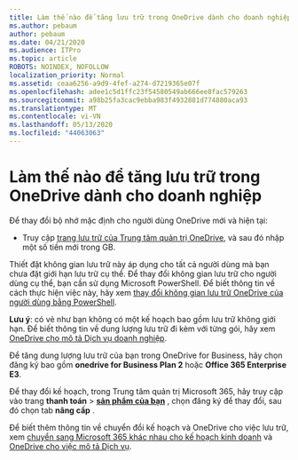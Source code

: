 ```yaml
---
title: Làm thế nào để tăng lưu trữ trong OneDrive dành cho doanh nghiệp
ms.author: pebaum
author: pebaum
ms.date: 04/21/2020
ms.audience: ITPro
ms.topic: article
ROBOTS: NOINDEX, NOFOLLOW
localization_priority: Normal
ms.assetid: ceaa6256-a9d9-4fef-a274-d7219365e07f
ms.openlocfilehash: adee1c5d1ffc23f54580549ab666ee8fac579263
ms.sourcegitcommit: a98b25fa3cac9ebba983f4932881d774880aca93
ms.translationtype: MT
ms.contentlocale: vi-VN
ms.lasthandoff: 05/13/2020
ms.locfileid: "44063063"
---
```

# <a name="how-to-increase-storage-in-onedrive-for-business"></a>Làm thế nào để tăng lưu trữ trong OneDrive dành cho doanh nghiệp

Để thay đổi bộ nhớ mặc định cho người dùng OneDrive mới và hiện tại:
  
- Truy cập [trang lưu trữ của Trung tâm quản trị OneDrive](https://admin.onedrive.com/?v=StorageSettings), và sau đó nhập một số tiền mới trong GB.

Thiết đặt không gian lưu trữ này áp dụng cho tất cả người dùng mà bạn chưa đặt giới hạn lưu trữ cụ thể. Để thay đổi không gian lưu trữ cho người dùng cụ thể, bạn cần sử dụng Microsoft PowerShell. Để biết thông tin về cách thực hiện việc này, hãy xem [thay đổi không gian lưu trữ OneDrive của người dùng bằng PowerShell](https://go.microsoft.com/fwlink/?linkid=866402).

**Lưu ý**: có vẻ như bạn không có một kế hoạch bao gồm lưu trữ không giới hạn. Để biết thông tin về dung lượng lưu trữ đi kèm với từng gói, hãy xem [OneDrive cho mô tả Dịch vụ doanh nghiệp](https://go.microsoft.com/fwlink/p/?LinkID=826071).
  
Để tăng dung lượng lưu trữ của bạn trong OneDrive for Business, hãy chọn đăng ký bao gồm **onedrive for Business Plan 2** hoặc **Office 365 Enterprise E3**. 
  
Để thay đổi kế hoạch, trong Trung tâm quản trị Microsoft 365, hãy truy cập vào trang **thanh toán** \> **[sản phẩm của bạn](https://go.microsoft.com/fwlink/p/?linkid=842054)** , chọn đăng ký để thay đổi, sau đó chọn tab **nâng cấp** .
  
Để biết thêm thông tin về chuyển đổi kế hoạch và OneDrive cho việc lưu trữ, xem [chuyển sang Microsoft 365 khác nhau cho kế hoạch kinh doanh](https://go.microsoft.com/fwlink/?LinkId=2031117) và [OneDrive cho việc mô tả Dịch vụ](https://go.microsoft.com/fwlink/p/?LinkId-2031122).
